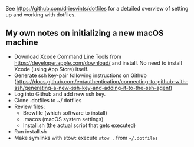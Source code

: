 See https://github.com/driesvints/dotfiles for a detailed overview of setting up and working with dotfiles.


## My own notes on initializing a new macOS machine

- Download Xcode Command Line Tools from https://developer.apple.com/download/ and install. No need to install Xcode (using App Store) itself.
- Generate ssh key-pair following instructions on Github (https://docs.github.com/en/authentication/connecting-to-github-with-ssh/generating-a-new-ssh-key-and-adding-it-to-the-ssh-agent)
- Log into Github and add new ssh key.
- Clone .dotfiles to ~/.dotfiles
- Review files:
	- Brewfile (which software to install)
	- .macos (macOS system settings)
	- Install.sh (the actual script that gets executed)
- Run install.sh
- Make symlinks with stow: execute `stow .` from `~/.dotfiles`

	